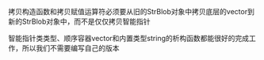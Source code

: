 拷贝构造函数和拷贝赋值运算符必须要从旧的StrBlob对象中拷贝底层的vector到新的StrBlob对象中，而不是仅仅拷贝智能指针

智能指针类类型、顺序容器vector和内置类型string的析构函数都能很好的完成工作，所以我们不需要编写自己的版本